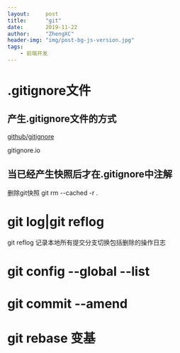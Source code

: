 ```yaml
---
layout:     post
title:      "git"
date:       2019-11-22
author:     "ZhengXC"
header-img: "img/post-bg-js-version.jpg"
tags:
    - 前端开发
---
```





# .gitignore文件

## 产生.gitignore文件的方式

[github/gitignore](https://github.com/github/gitignore)
 
gitignore.io


## 当已经产生快照后才在.gitignore中注解
删除git快照
git rm --cached -r .





# git log|git reflog
git reflog 记录本地所有提交分支切换包括删除的操作日志


# git config  --global  --list

# git commit --amend

# git  rebase  变基











 










